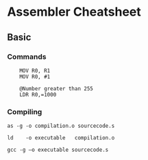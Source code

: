 # Assembler Cheatsheet
## Basic

### Commands

```Assembly
    MOV R0, R1
    MOV R0, #1

    @Number greater than 255
    LDR R0,=1000    
``` 


### Compiling
```shell
as -g -o compilation.o sourcecode.s

ld    -o executable   compilation.o

gcc -g –o executable sourcecode.s
```